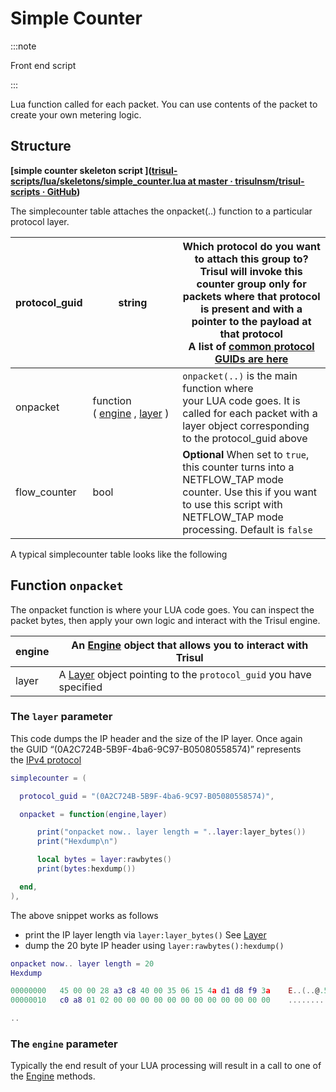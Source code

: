 # Simple Counter

:::note

Front end script 

:::

Lua function called for each packet. You can use contents of the packet to create your own metering logic.

## Structure

**[simple counter skeleton script ]([trisul-scripts/lua/skeletons/simple_counter.lua at master · trisulnsm/trisul-scripts · GitHub](https://github.com/trisulnsm/trisul-scripts/blob/master/lua/skeletons/simple_counter.lua))**

The simplecounter table attaches the onpacket(..) function to a particular protocol layer.

| protocol_guid | string                                                                                                                       | Which protocol do you want to attach this group to?  <br/>Trisul will invoke this counter group only for packets where that protocol is present and with a pointer to the payload at that protocol  <br/>A list of [common protocol GUIDs are here](/docs/ref/guid#protocols ) |
| ------------- | ---------------------------------------------------------------------------------------------------------------------------- | ------------------------------------------------------------------------------------------------------------------------------------------------------------------------------------------------------------------------------------------------------------------------------ |
| onpacket      | function ( [engine](/docs/lua/TOP-LEVEL-LUA-OBJECT/object-engine ) , [layer](/docs/lua/TOP-LEVEL-LUA-OBJECT/object-layer ) ) | `onpacket(..)` is the main function where your LUA code goes. It is called for each packet with a layer object corresponding to the protocol_guid above                                                                                                                        |
| flow_counter  | bool                                                                                                                         | **Optional** When set to `true`, this counter turns into a NETFLOW_TAP mode counter. Use this if you want to use this script with NETFLOW_TAP mode processing. Default is `false`                                                                                              |

A typical simplecounter table looks like the following

## Function `onpacket`

The onpacket function is where your LUA code goes. You can inspect the packet bytes, then apply your own logic and interact with the Trisul engine.

| engine | An [Engine](/docs/lua/FRONT-END-SCRIPTS/simple-counter ) object that allows you to interact with Trisul          |
| ------ | ---------------------------------------------------------------------------------------------------------------- |
| layer  | A [Layer](/docs/lua/FRONT-END-SCRIPTS/simple-counter ) object pointing to the `protocol_guid` you have specified |

### The `layer` parameter

This code dumps the IP header and the size of the IP layer. Once again the GUID “(0A2C724B-5B9F-4ba6-9C97-B05080558574)” represents the [IPv4 protocol](/docs/ref/guid#protocols )

```lua
simplecounter = (

  protocol_guid = "(0A2C724B-5B9F-4ba6-9C97-B05080558574)",

  onpacket = function(engine,layer)

      print("onpacket now.. layer length = "..layer:layer_bytes())
      print("Hexdump\n")

      local bytes = layer:rawbytes()
      print(bytes:hexdump())

  end,
),
```

The above snippet works as follows

- print the IP layer length via `layer:layer_bytes()` See [Layer](https://trisul.org/docs/lua/simple_counter.html#layer)
- dump the 20 byte IP header using `layer:rawbytes():hexdump()`

```lua
onpacket now.. layer length = 20
Hexdump

00000000   45 00 00 28 a3 c8 40 00 35 06 15 4a d1 d8 f9 3a    E..(..@.5..J...:
00000010   c0 a8 01 02 00 00 00 00 00 00 00 00 00 00 00 00    ................

..
```

### The `engine` parameter

Typically the end result of your LUA processing will result in a call to one of the [Engine](/docs/lua/FRONT-END-SCRIPTS/simple-counter ) methods.
